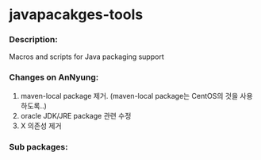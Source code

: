# javapacakges-tools

### Description:
Macros and scripts for Java packaging support

### Changes on AnNyung:
1. maven-local package 제거. (maven-local package는 CentOS의 것을 사용하도록..)
2. oracle JDK/JRE package 관련 수정
3. X 의존성 제거

### Sub packages:
